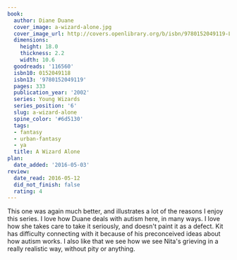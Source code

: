 ```yaml
---
book:
  author: Diane Duane
  cover_image: a-wizard-alone.jpg
  cover_image_url: http://covers.openlibrary.org/b/isbn/9780152049119-L.jpg
  dimensions:
    height: 18.0
    thickness: 2.2
    width: 10.6
  goodreads: '116560'
  isbn10: 0152049118
  isbn13: '9780152049119'
  pages: 333
  publication_year: '2002'
  series: Young Wizards
  series_position: '6'
  slug: a-wizard-alone
  spine_color: '#6d5130'
  tags:
  - fantasy
  - urban-fantasy
  - ya
  title: A Wizard Alone
plan:
  date_added: '2016-05-03'
review:
  date_read: 2016-05-12
  did_not_finish: false
  rating: 4
---
```


This one was again much better, and illustrates a lot of the reasons I enjoy this series. I love how Duane deals with autism here, in many ways. I love how she takes care to take it seriously, and doesn't paint it as a defect. Kit has difficulty connecting with it because of his preconceived ideas about how autism works.
I also like that we see how we see Nita's grieving in a really realistic way, without pity or anything.

